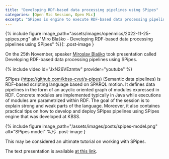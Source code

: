 ```yaml
---
title: "Developing RDF-based data processing pipelines using SPipes"
categories: [Open Mic Session, Open Mic]
excerpt: "SPipes is engine to execute RDF-based data processing pipelines. The goal of the session is to present current state of the SPipes and show practical tips  to develop and deploy SPipes scripts."
---
```


{% include figure image_path="assets/images/openmics/2022-11-25-spipes.png" alt="Miro Blaško - Developing RDF-based data processing pipelines using SPipes" %}{: .post-image }

On the 25th November, speaker [Miroslav Blaško](https://kbss.felk.cvut.cz/web/team#miroslav-blaško) took presentation called Developing RDF-based data processing pipelines using SPipes.

{% include video id="JxN26VEzmtw" provider="youtube" %}

SPipes (https://github.com/kbss-cvut/s-pipes) (Semantic data pipelines) is RDF-based scripting language based on SPARQL motion. It defines data pipelines in the form of an acyclic oriented graph of modules expressed in RDF. Concrete modules are implemented typically in Java while executions of modules are parametrized within RDF. The goal of the session is to explain strong and weak parts of the language. Moreover, it also containes practical tips on how to develop and deploy SPipes pipelines using SPipes engine that was developed at KBSS.

{% include figure image_path="/assets/images/posts/spipes-model.png" alt="SPipes model" %}{: .post-image }

This may be considered an ultimate tutorial on working with SPipes.

The text presentation is available [at this link](https://drive.google.com/file/d/13XgD1EsuIveDK-xoSKmuNKdvhvJruy1R/view?usp=sharing).
